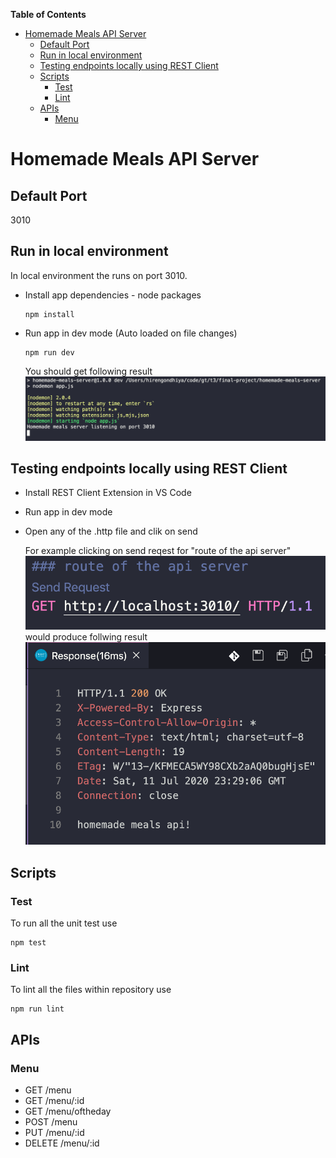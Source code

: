 **Table of Contents**

- [Homemade Meals API Server](#homemade-meals-api-server)
  - [Default Port](#default-port)
  - [Run in local environment](#run-in-local-environment)
  - [Testing endpoints locally using REST Client](#testing-endpoints-locally-using-rest-client)
  - [Scripts](#scripts)
    - [Test](#test)
    - [Lint](#lint)
  - [APIs](#apis)
    - [Menu](#menu)

# Homemade Meals API Server

## Default Port

3010

## Run in local environment

In local environment the runs on port 3010.

- Install app dependencies - node packages
  ```
  npm install
  ```
- Run app in dev mode (Auto loaded on file changes)
  ```
  npm run dev
  ```
  You should get following result
  ![dev-scipt](./docs/images/run-dev-script.png)

## Testing endpoints locally using REST Client

- Install REST Client Extension in VS Code
- Run app in dev mode
- Open any of the .http file and clik on send

  For example clicking on send reqest for "route of the api server"
  ![app_root_client](docs/images/api_root_client.png)
  would produce follwing result
  ![app_root_client_result](docs/images/api_root_client_result.png)

## Scripts

### Test

To run all the unit test use

```
npm test
```

### Lint

To lint all the files within repository use

```
npm run lint
```

## APIs

### Menu

- GET /menu
- GET /menu/:id
- GET /menu/oftheday
- POST /menu
- PUT /menu/:id
- DELETE /menu/:id
